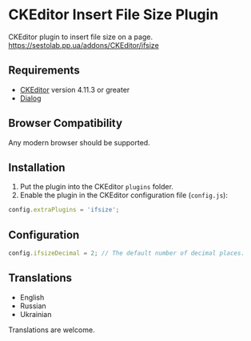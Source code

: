 # CKEditor Insert File Size Plugin

CKEditor plugin to insert file size on a page.
https://sestolab.pp.ua/addons/CKEditor/ifsize

## Requirements

* [CKEditor](https://ckeditor.com/ckeditor-4) version 4.11.3 or greater
* [Dialog](https://ckeditor.com/cke4/addon/dialog)

## Browser Compatibility

Any modern browser should be supported.

## Installation

1. Put the plugin into the CKEditor `plugins` folder.
2. Enable the plugin in the CKEditor configuration file (`config.js`):

```js
config.extraPlugins = 'ifsize';
```

## Configuration

```js
config.ifsizeDecimal = 2; // The default number of decimal places.
```

## Translations

* English
* Russian
* Ukrainian

Translations are welcome.
